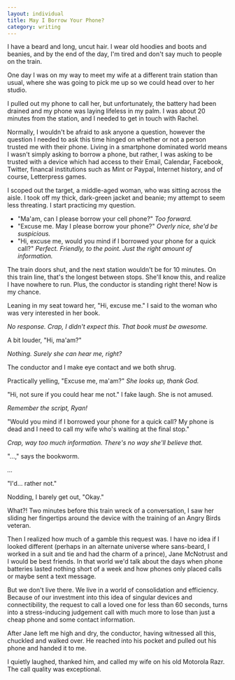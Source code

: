 ```yaml
---
layout: individual
title: May I Borrow Your Phone?
category: writing
---
```


I have a beard and long, uncut hair. I wear old hoodies and boots and beanies, and by the end of the day, I'm tired and don't say much to people on the train. 

One day I was on my way to meet my wife at a different train station than usual, where she was going to pick me up so we could head over to her studio.

I pulled out my phone to call her, but unfortunately, the battery had been drained and my phone was laying lifeless in my palm. I was about 20 minutes from the station, and I needed to get in touch with Rachel.

Normally, I wouldn't be afraid to ask anyone a question, however the question I needed to ask this time hinged on whether or not a person trusted me with their phone. Living in a smartphone dominated world means I wasn't simply asking to borrow a phone, but rather, I was asking to be trusted with a device which had access to their Email, Calendar, Facebook, Twitter, financal institutions such as Mint or Paypal, Internet history, and of course, Letterpress games.

I scoped out the target, a middle-aged woman, who was sitting across the aisle. I took off my thick, dark-green jacket and beanie; my attempt to seem less threating. I start practicing my question.

+ "Ma'am, can I please borrow your cell phone?" *Too forward.*
+ "Excuse me. May I please borrow your phone?" *Overly nice, she'd be suspicious.*
+ "Hi, excuse me, would you mind if I borrowed your phone for a quick call?" *Perfect. Friendly, to the point. Just the right amount of information.*

The train doors shut, and the next station wouldn't be for 10 minutes. On this train line, that's the longest between stops. She'll know this, and realize I have nowhere to run. Plus, the conductor is standing right there! Now is my chance.

Leaning in my seat toward her, "Hi, excuse me." I said to the woman who was very interested in her book.

*No response. Crap, I didn't expect this. That book must be awesome.*

A bit louder, "Hi, ma'am?"

*Nothing. Surely she can hear me, right?*

The conductor and I make eye contact and we both shrug. 

Practically yelling, "Excuse me, ma'am?" *She looks up, thank God.*

"Hi, not sure if you could hear me not." I fake laugh. She is not amused.

*Remember the script, Ryan!*

"Would you mind if I borrowed your phone for a quick call? My phone is dead and I need to call my wife who's waiting at the final stop."

*Crap, way too much information. There's no way she'll believe that.*

"...," says the bookworm.

*...*

"I'd... rather not."

Nodding, I barely get out, "Okay."

What?! Two minutes before this train wreck of a conversation, I saw her sliding her fingertips around the device with the training of an Angry Birds veteran. 

Then I realized how much of a gamble this request was. I have no idea if I looked different (perhaps in an alternate universe where sans-beard, I worked in a suit and tie and had the charm of a prince), Jane McNotrust and I would be best friends. In that world we'd talk about the days when phone batteries lasted nothing short of a week and how phones only placed calls or maybe sent a text message.

But we don't live there. We live in a world of consolidation and efficiency. Because of our investment into this idea of singular devices and connectibility, the request to call a loved one for less than 60 seconds, turns into a stress-inducing judgement call with much more to lose than just a cheap phone and some contact information.

After Jane left me high and dry, the conductor, having witnessed all this, chuckled and walked over. He reached into his pocket and pulled out his phone and handed it to me.

I quietly laughed, thanked him, and called my wife on his old Motorola Razr. The call quality was exceptional.